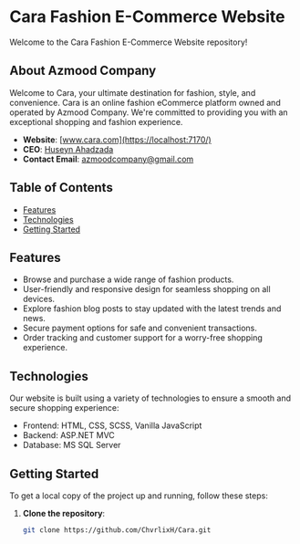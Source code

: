 # Cara Fashion E-Commerce Website

Welcome to the Cara Fashion E-Commerce Website repository!

## About Azmood Company

Welcome to Cara, your ultimate destination for fashion, style, and convenience. 
Cara is an online fashion eCommerce platform owned and operated by Azmood Company. We're committed to providing you with an exceptional shopping and fashion experience.

- **Website**: [www.cara.com](https://localhost:7170/)
- **CEO**: [Huseyn Ahadzada](https://www.linkedin.com/in/h%C3%BCseyn-%C9%99h%C9%99dzad%C9%99-a3b47624a/)
- **Contact Email**: azmoodcompany@gmail.com

## Table of Contents

- [Features](#features)
- [Technologies](#technologies)
- [Getting Started](#getting-started)

## Features

- Browse and purchase a wide range of fashion products.
- User-friendly and responsive design for seamless shopping on all devices.
- Explore fashion blog posts to stay updated with the latest trends and news.
- Secure payment options for safe and convenient transactions.
- Order tracking and customer support for a worry-free shopping experience.

## Technologies

Our website is built using a variety of technologies to ensure a smooth and secure shopping experience:

- Frontend: HTML, CSS, SCSS, Vanilla JavaScript
- Backend: ASP.NET MVC 
- Database: MS SQL Server


## Getting Started

To get a local copy of the project up and running, follow these steps:

1. **Clone the repository**:

   ```bash
   git clone https://github.com/ChvrlixH/Cara.git

